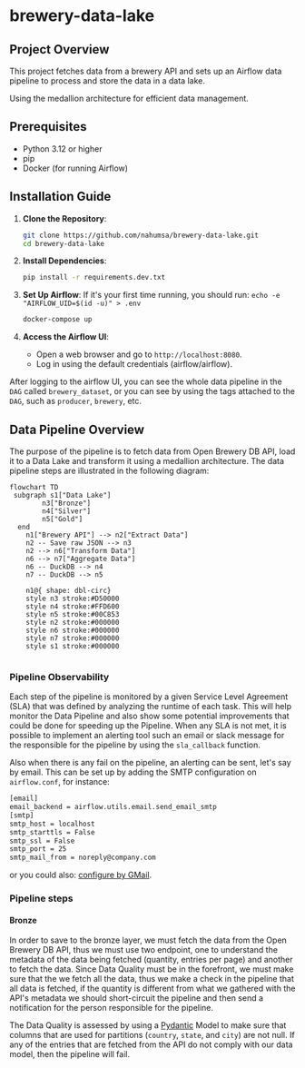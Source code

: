 # brewery-data-lake

## Project Overview

This project fetches data from a brewery API and sets up an Airflow data pipeline to process and store the data in a data lake.

Using the medallion architecture for efficient data management.

## Prerequisites

- Python 3.12 or higher
- pip
- Docker (for running Airflow)

## Installation Guide

1. **Clone the Repository**:

   ```bash
   git clone https://github.com/nahumsa/brewery-data-lake.git
   cd brewery-data-lake
   ```

2. **Install Dependencies**:

   ```bash
   pip install -r requirements.dev.txt
   ```

3. **Set Up Airflow**:
 If it's your first time running, you should run:
`echo -e "AIRFLOW_UID=$(id -u)" > .env`

   ```bash
   docker-compose up
   ```

3. **Access the Airflow UI**:
   - Open a web browser and go to `http://localhost:8080`.
   - Log in using the default credentials (airflow/airflow).

After logging to the airflow UI, you can see the whole data pipeline in the `DAG` called `brewery_dataset`,
or you can see by using the tags attached to the `DAG`, such as `producer`, `brewery`, etc.

## Data Pipeline Overview

The purpose of the pipeline is to fetch data from Open Brewery DB API,
load it to a Data Lake and transform it using a medallion architecture.
The data pipeline steps are illustrated in the following diagram:

```mermaid
flowchart TD
 subgraph s1["Data Lake"]
        n3["Bronze"]
        n4["Silver"]
        n5["Gold"]
  end
    n1["Brewery API"] --> n2["Extract Data"]
    n2 -- Save raw JSON --> n3
    n2 --> n6["Transform Data"]
    n6 --> n7["Aggregate Data"]
    n6 -- DuckDB --> n4
    n7 -- DuckDB --> n5

    n1@{ shape: dbl-circ}
    style n3 stroke:#D50000
    style n4 stroke:#FFD600
    style n5 stroke:#00C853
    style n2 stroke:#000000
    style n6 stroke:#000000
    style n7 stroke:#000000
    style s1 stroke:#000000


```

### Pipeline Observability

Each step of the pipeline is monitored by a given Service Level Agreement (SLA)
that was defined by analyzing the runtime of each task. This will help monitor
the Data Pipeline and also show some potential improvements that could be done
for speeding up the Pipeline. When any SLA is not met, it is possible to
implement an alerting tool such an email or slack message for the responsible
for the pipeline by using the `sla_callback` function.

Also when there is any fail on the pipeline, an alerting can be sent, let's say
by email. This can be set up by adding the SMTP configuration on `airflow.conf`, for instance:

```bash
[email]
email_backend = airflow.utils.email.send_email_smtp
[smtp]
smtp_host = localhost
smtp_starttls = False
smtp_ssl = False
smtp_port = 25
smtp_mail_from = noreply@company.com
```

or you could also: [configure by GMail](<https://helptechcommunity.wordpress.com/2020/04/04/airflow-email-configuration/>).

### Pipeline steps

#### Bronze

In order to save to the bronze layer, we must fetch the data from the Open
Brewery DB API, thus we must use two endpoint, one to understand the metadata
of the data being fetched (quantity, entries per page) and another to
fetch the data. Since Data Quality must be in the forefront, we must make sure
that the we fetch all the data, thus we make a check in the pipeline that all
data is fetched, if the quantity is different from what we gathered with the
API's metadata we should short-circuit the pipeline and then send a notification
for the person responsible for the pipeline.

The Data Quality is assessed by using a [Pydantic](https://docs.pydantic.dev/latest/) Model
to make sure that columns that are used for partitions
(`country`, `state`, and `city`) are not null.
If any of the entries that are fetched from the API do not comply
with our data model, then the pipeline will fail.
